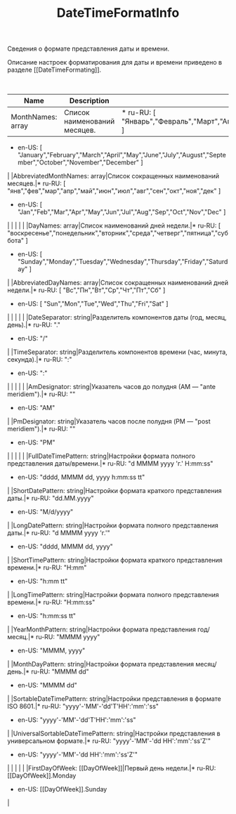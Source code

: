 ﻿---
layout: default
title: DateTimeFormatInfo
position: 
categories: 
tags: 
---

Сведения о формате представления даты и времени.

Описание настроек форматирования для даты и времени приведено в разделе [[DateTimeFormating]].

 

|Name|Description|Example|
|----|-----------|-------|
|MonthNames: array<string>|Список наименований месяцев.|* ru-RU: [ "Январь","Февраль","Март","Апрель","Май","Июнь","Июль","Август","Сентябрь","Октябрь","Ноябрь","Декабрь" ]
* en-US: [ "January","February","March","April","May","June","July","August","September","October","November","December" ]

|
|AbbreviatedMonthNames: array<string>|Список сокращенных наименований месяцев.|* ru-RU: [ "янв","фев","мар","апр","май","июн","июл","авг","сен","окт","ноя","дек" ]
* en-US: [ "Jan","Feb","Mar","Apr","May","Jun","Jul","Aug","Sep","Oct","Nov","Dec" ]

|
| | | |
|DayNames: array<string>|Список наименований дней недели.|* ru-RU: [ "воскресенье","понедельник","вторник","среда","четверг","пятница","суббота" ]
* en-US: [ "Sunday","Monday","Tuesday","Wednesday","Thursday","Friday","Saturday" ]

|
|AbbreviatedDayNames: array<string>|Список сокращенных наименований дней недели.|* ru-RU: [ "Вс","Пн","Вт","Ср","Чт","Пт","Сб" ]
* en-US: [ "Sun","Mon","Tue","Wed","Thu","Fri","Sat" ]

|
| | | |
|DateSeparator: string|Разделитель компонентов даты (год, месяц, день).|* ru-RU: "."
* en-US: "/"

|
|TimeSeparator: string|Разделитель компонентов времени (час, минута, секунда).|* ru-RU: ":"
* en-US: ":"

|
| | | |
|AmDesignator: string|Указатель часов до полудня (АМ — "ante meridiem").|* ru-RU: ""
* en-US: "AM"

|
|PmDesignator: string|Указатель часов после полудня (PМ — "post meridiem").|* ru-RU: ""
* en-US: "PM"

|
| | | |
|FullDateTimePattern: string|Настройки формата полного представления даты/времени.|* ru-RU: "d MMMM yyyy 'г.' H:mm:ss"
* en-US: "dddd, MMMM dd, yyyy h:mm:ss tt"

|
|ShortDatePattern: string|Настройки формата краткого представления даты.|* ru-RU: "dd.MM.yyyy"
* en-US: "M/d/yyyy"

|
|LongDatePattern: string|Настройки формата полного представления даты.|* ru-RU: "d MMMM yyyy 'г.'"
* en-US: "dddd, MMMM dd, yyyy"

|
|ShortTimePattern: string|Настройки формата краткого представления времени.|* ru-RU: "H:mm"
* en-US: "h:mm tt"

|
|LongTimePattern: string|Настройки формата полного представления времени.|* ru-RU: "H:mm:ss"
* en-US: "h:mm:ss tt"

|
|YearMonthPattern: string|Настройки формата представления год/месяц.|* ru-RU: "MMMM yyyy"
* en-US: "MMMM, yyyy"

|
|MonthDayPattern: string|Настройки формата представления месяц/день.|* ru-RU: "MMMM dd"
* en-US: "MMMM dd"

|
|SortableDateTimePattern: string|Настройки представления в формате ISO 8601.|* ru-RU: "yyyy'-'MM'-'dd'T'HH':'mm':'ss"
* en-US: "yyyy'-'MM'-'dd'T'HH':'mm':'ss"

|
|UniversalSortableDateTimePattern: string|Настройки представления в универсальном формате.|* ru-RU: "yyyy'-'MM'-'dd HH':'mm':'ss'Z'"
* en-US: "yyyy'-'MM'-'dd HH':'mm':'ss'Z'"

|
| | | |
|FirstDayOfWeek: [[DayOfWeek]]|Первый день недели.|* ru-RU: [[DayOfWeek]].Monday
* en-US: [[DayOfWeek]].Sunday

|

 

 

